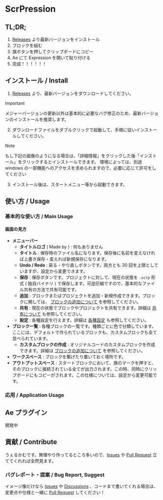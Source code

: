# ScrPression

## TL;DR;

1. [Releases](https://github.com/shiki-01/ScrPression/releases) より最新バージョンをインストール
2. ブロックを組む
3. 旗ボタンを押してクリップボードにコピー
4. Ae にて Expression を開いて貼り付ける
5. 完成！！！！！！

## インストール / Install

1. [Releases](https://github.com/shiki-01/ScrPression/releases) より、最新バージョンをダウンロードしてください。

> [!IMPORTANT]
> メジャーバージョンの更新以外は基本的に必要なバグ修正のため、最新バージョンのインストールを推奨します。

2. ダウンロードファイルをダブルクリックで起動して、手順に従いインストールしてください。

> [!NOTE]
> もし下記の画像のようになる場合は、「詳細情報」をクリックした後「インストール」をクリックするとインストールできます。
> 環境によっては、別途 windows の一部機能へのアクセスを求められますので、必要に応じて許可をしてください


3. インストール後は、スタートメニュー等から起動できます。

## 使い方 / Usage

### 基本的な使い方 / Main Usage

#### 画面の見方

- **メニューバー**
    - **タイトルロゴ** ( Made by ) : 何もありません
    - **タイトル** : 保存時のファイル名になります。保存後に名前を変えなければ上書き保存・変えれば新規保存になります。
    - **Undo / Redo** : 戻る・やり直しボタンです。両方とも 30 回を上限としていますが、設定から変更できます。
    - **保存** : 保存ボタンです。プロジェクトに対して、現在の状態を `.scrp` 形式 ( 独自バイナリ ) で保存します。可逆圧縮ですので、基本的なファイル共有の方法で共有可能です。
    - **追加** : ブロックまたはプロジェクトを追加・新規作成できます。ブロックに関しては、 [ブロックの追加について]() を参照してください。
    - **共有** : 現在の状態でブロックやプロジェクトを共有できます。詳細は [共有について]() も参照してください。
    - **設定** : 各種設定を行えます。詳細は [各種設定]() も参照してください。
- **ブロック一覧** : 各種ブロックの一覧です。種類ごとに色で分類しています。ここには、デフォルトで作られているブロックも、カスタムブロックも全て並べられています。
    - **カスタムブロックの作成** : オリジナルコードのカスタムブロックを作成できます。詳細は [ブロックの追加について]() を参照してください。
- **ワークスペース** : ブロックを繋げたり置いておく場所です。
- **アウトプットスペース** : スタートブロックにおいて、旗のマークを押すと、そのブロックに接続されている全てが出力されます。この時、同時にクリップボードにもコピーがされます。この仕様については、設定から変更可能です。

### 応用 / Application Usage

## Ae プラグイン

開発中

## 貢献 / Contribute

うぇるかむです。無理やり作ってるところ多いので、[Issues](https://github.com/shiki-01/ScrPression/issues) や [Pull Request](https://github.com/shiki-01/ScrPression/pulls) 立ててくれれば全然見ます。

### バグレポート・提案 / Bug Report, Suggest

イメージ像だけなら [Issues](https://github.com/shiki-01/ScrPression/issues) や [Discussions](https://github.com/shiki-01/ScrPression/discussions) 、コードまで書いてくれる場合は、変更点や仕様と一緒に [Pull Request](https://github.com/shiki-01/ScrPression/pulls) してください！
